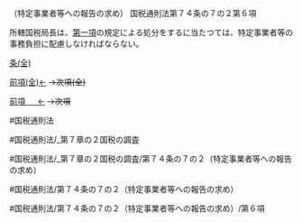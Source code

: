（特定事業者等への報告の求め）
国税通則法第７４条の７の２第６項

所轄国税局長は、[第一項](国税通則法＿＿＿＿＿第７４条の７の２第１項)の規定による処分をするに当たつては、特定事業者等の事務負担に配慮しなければならない。

[条(全)](国税通則法＿＿＿＿＿第７４条の７の２_.md)

[前項(全)←](国税通則法＿＿＿＿＿第７４条の７の２第５項_.md)  ~~→次項(全)~~

[前項 　 ←](国税通則法＿＿＿＿＿第７４条の７の２第５項.md)  ~~→次項~~



#国税通則法

#国税通則法/_第７章の２国税の調査

#国税通則法/_第７章の２国税の調査/第７４条の７の２（特定事業者等への報告の求め）

#国税通則法/第７４条の７の２（特定事業者等への報告の求め）

#国税通則法/第７４条の７の２（特定事業者等への報告の求め）/第６項

